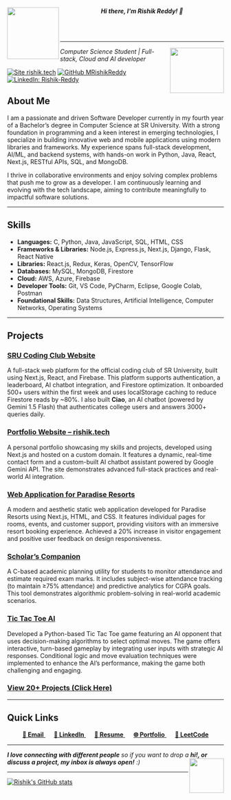 <br>
<p  align="center">
<img align="left" width="120" src="https://media.giphy.com/media/jaWhf74YRaDxHS3RCn/giphy.gif">
<em><b>Hi there, I'm Rishik Reddy! 👋</b></em>
</p>

<br>
<br>

---

<img align='right' src="https://user-images.githubusercontent.com/30077154/124391673-67c2ce00-dd0f-11eb-822a-d7be47c815a5.gif" width="125" height="105">
<p><em>Computer Science Student | Full-stack, Cloud and AI developer</em></p>


[![Site rishik.tech](https://img.shields.io/badge/do%20visit-rishik.tech-informational)](https://www.rishik.tech/)
[![GitHub MRishikReddy](https://img.shields.io/github/followers/MRishikReddy?label=follow&style=social)](https://github.com/MRishikReddy)
[![LinkedIn: Rishik-Reddy](https://img.shields.io/badge/-rishik--reddy-blue?style=flat-square&logo=Linkedin&logoColor=white&link=https://www.linkedin.com/in/rishikreddym/)](https://www.linkedin.com/in/rishikreddym/)




## About Me
I am a passionate and driven Software Developer currently in my fourth year of a Bachelor’s degree in Computer Science at SR University. With a strong foundation in programming and a keen interest in emerging technologies, I specialize in building innovative web and mobile applications using modern libraries and frameworks. My experience spans full-stack development, AI/ML, and backend systems, with hands-on work in Python, Java, React, Next.js, RESTful APIs, SQL, and MongoDB.

I thrive in collaborative environments and enjoy solving complex problems that push me to grow as a developer. I am continuously learning and evolving with the tech landscape, aiming to contribute meaningfully to impactful software solutions.

---

## Skills

- **Languages:** C, Python, Java, JavaScript, SQL, HTML, CSS 
- **Frameworks & Libraries:** Node.js, Express.js, Next.js, Django, Flask, React Native
- **Libraries:** React.js, Redux, Keras, OpenCV, TensorFlow
- **Databases:** MySQL, MongoDB, Firestore
- **Cloud:** AWS, Azure, Firebase  
- **Developer Tools:** Git, VS Code, PyCharm, Eclipse, Google Colab, Postman 
- **Foundational Skills:** Data Structures, Artificial Intelligence, Computer Networks, Operating Systems  

---

## Projects

### [SRU Coding Club Website](https://github.com/mrishikreddy/SRU-Coding-Club-Website-RT1)
A full-stack web platform for the official coding club of SR University, built using Next.js, React, and Firebase. This platform supports authentication, a leaderboard, AI chatbot integration, and Firestore optimization. It onboarded 500+ users within the first week and uses localStorage caching to reduce Firestore reads by ~80%. I also built **Ciao**, an AI chatbot (powered by Gemini 1.5 Flash) that authenticates college users and answers 3000+ queries daily.

### [Portfolio Website – rishik.tech](https://github.com/mrishikreddy/Rishik-Tech-Portfolio-Website-RT3)
A personal portfolio showcasing my skills and projects, developed using Next.js and hosted on a custom domain. It features a dynamic, real-time contact form and a custom-built AI chatbot assistant powered by Google Gemini API. The site demonstrates advanced full-stack practices and real-world AI integration.

### [Web Application for Paradise Resorts](https://github.com/mrishikreddy/Web-Application-for-Paradise-Resorts-RT2)
A modern and aesthetic static web application developed for Paradise Resorts using Next.js, HTML, and CSS. It features individual pages for rooms, events, and customer support, providing visitors with an immersive resort booking experience. Achieved a 20% increase in visitor engagement and positive user feedback on design responsiveness.

### [Scholar’s Companion](https://github.com/mrishikreddy/Scholars-Companion-RT16)  
A C-based academic planning utility for students to monitor attendance and estimate required exam marks. It includes subject-wise attendance tracking (to maintain ≥75% attendance) and predictive analytics for CGPA goals. This tool demonstrates algorithmic problem-solving in real-world academic scenarios.

### [Tic Tac Toe AI](https://github.com/mrishikreddy/Tic-Tac-Toe-RT15)
Developed a Python-based Tic Tac Toe game featuring an AI opponent that uses decision-making algorithms to select optimal moves. The game offers interactive, turn-based gameplay by integrating user inputs with strategic AI responses. Conditional logic and move evaluation techniques were implemented to enhance the AI’s performance, making the game both challenging and engaging.

### [View 20+ Projects (Click Here)](https://github.com/mrishikreddy/Projects/tree/main)



---

## Quick Links

<p align="center">
  <span>
    <a href="mailto:malerishikreddy@gmail.com">
      <strong>📧 Email</strong>
    </a>
  </span>&nbsp;&nbsp;&nbsp;&nbsp;

  <span>
    <a href="https://www.linkedin.com/in/rishikreddym/">
      <strong>🔗 LinkedIn</strong>
    </a>
  </span>&nbsp;&nbsp;&nbsp;&nbsp;

  <span>
    <a href="https://drive.google.com/file/d/1LfjyjA3m7D2NXzGLc47e5sz26REtSYJ9/view">
      <strong>📄 Resume</strong>
    </a>
  </span>&nbsp;&nbsp;&nbsp;&nbsp;

  <span>
    <a href="https://rishik.tech">
      <strong>🌐 Portfolio</strong>
    </a>
  </span>&nbsp;&nbsp;&nbsp;&nbsp;

  <span>
    <a href="https://leetcode.com/u/Rishik_Reddy/">
      <strong>🧠 LeetCode</strong>
    </a>
  </span>
</p>

---

<em><b>I love connecting with different people</b> so if you want to drop a <b>hi!, or discuss a project, my inbox is always open!</b> :)</em><img align="right" src="https://media.giphy.com/media/EuoHwFsVY3w6BMmfhM/giphy.gif" width="80"/> 

---

[![Rishik's GitHub stats](https://github-readme-stats.vercel.app/api?username=MRishikReddy&count_private=true&show_icons=true&bg_color=0,FF8F1C,FFFFFF,509E2F)](https://github.com/MRishikReddy)
